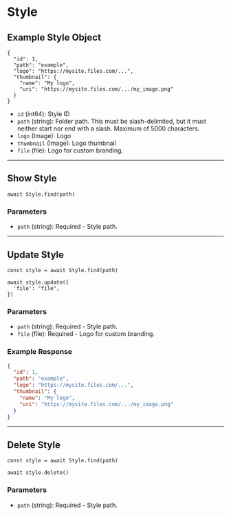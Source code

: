 # Style

## Example Style Object

```
{
  "id": 1,
  "path": "example",
  "logo": "https://mysite.files.com/...",
  "thumbnail": {
    "name": "My logo",
    "uri": "https://mysite.files.com/.../my_image.png"
  }
}
```

* `id` (int64): Style ID
* `path` (string): Folder path. This must be slash-delimited, but it must neither start nor end with a slash. Maximum of 5000 characters.
* `logo` (Image): Logo
* `thumbnail` (Image): Logo thumbnail
* `file` (file): Logo for custom branding.

---

## Show Style

```
await Style.find(path)
```


### Parameters

* `path` (string): Required - Style path.

---

## Update Style

```
const style = await Style.find(path)

await style.update({
  'file': "file",
})
```

### Parameters

* `path` (string): Required - Style path.
* `file` (file): Required - Logo for custom branding.

### Example Response

```json
{
  "id": 1,
  "path": "example",
  "logo": "https://mysite.files.com/...",
  "thumbnail": {
    "name": "My logo",
    "uri": "https://mysite.files.com/.../my_image.png"
  }
}
```

---

## Delete Style

```
const style = await Style.find(path)

await style.delete()
```

### Parameters

* `path` (string): Required - Style path.

